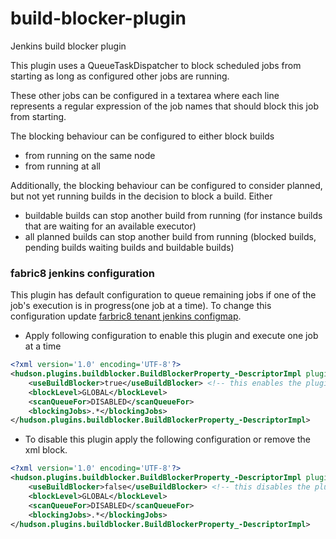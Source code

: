 build-blocker-plugin
====================

Jenkins build blocker plugin

This plugin uses a QueueTaskDispatcher to block scheduled jobs from starting as long as configured other jobs are running.

These other jobs can be configured in a textarea where each line represents a regular expression of the job names that should block this job from starting.

The blocking behaviour can be configured to either block builds

* from running on the same node
* from running at all

Additionally, the blocking behaviour can be configured to consider planned, but not yet running builds in the decision to block a build.
Either

* buildable builds can stop another build from running (for instance builds that are waiting for an available executor)
* all planned builds can stop another build from running (blocked builds, pending builds waiting builds and buildable builds)


### fabric8 jenkins configuration

This plugin has default configuration to queue remaining jobs if one of the job's execution is  in progress(one job at a time). To change this configuration update [farbric8 tenant jenkins configmap](https://github.com/fabric8-services/fabric8-tenant-jenkins/blob/master/apps/jenkins/src/main/fabric8/openshift-cm.yml). 

- Apply following configuration to enable this plugin and execute one job at a time
```xml
<?xml version='1.0' encoding='UTF-8'?>
<hudson.plugins.buildblocker.BuildBlockerProperty_-DescriptorImpl plugin="build-blocker-plugin@1.7.4-SNAPSHOT">
    <useBuildBlocker>true</useBuildBlocker> <!-- this enables the plugin-->
    <blockLevel>GLOBAL</blockLevel>
    <scanQueueFor>DISABLED</scanQueueFor>
    <blockingJobs>.*</blockingJobs>
</hudson.plugins.buildblocker.BuildBlockerProperty_-DescriptorImpl>
```
- To disable this plugin apply the following configuration or remove the xml block. 
```xml
<?xml version='1.0' encoding='UTF-8'?>
<hudson.plugins.buildblocker.BuildBlockerProperty_-DescriptorImpl plugin="build-blocker-plugin@1.7.4-SNAPSHOT">
    <useBuildBlocker>false</useBuildBlocker> <!-- this disables the plugin-->
    <blockLevel>GLOBAL</blockLevel>
    <scanQueueFor>DISABLED</scanQueueFor>
    <blockingJobs>.*</blockingJobs>
</hudson.plugins.buildblocker.BuildBlockerProperty_-DescriptorImpl>
```

